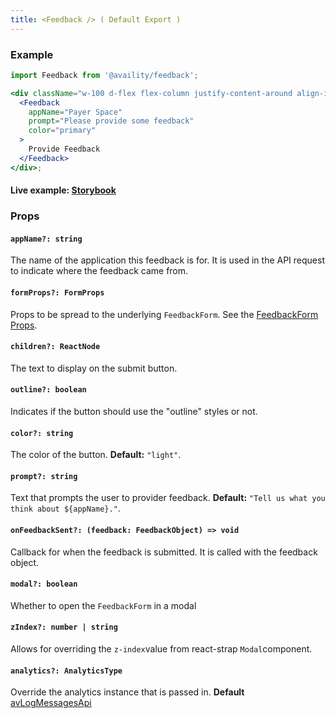 ```yaml
---
title: <Feedback /> ( Default Export )
---
```


### Example

```jsx live=true viewCode=true
import Feedback from '@availity/feedback';

<div className="w-100 d-flex flex-column justify-content-around align-items-start">
  <Feedback
    appName="Payer Space"
    prompt="Please provide some feedback"
    color="primary"
  >
    Provide Feedback
  </Feedback>
</div>;
```

#### Live example: <a href="https://availity.github.io/availity-react/storybook/?path=/story/components-feedback--default"> Storybook</a>

### Props

#### `appName?: string`

The name of the application this feedback is for. It is used in the API request to indicate where the feedback came from.

#### `formProps?: FormProps`

Props to be spread to the underlying `FeedbackForm`. See the [FeedbackForm Props](/components/feedback/form/#props).

#### `children?: ReactNode`

The text to display on the submit button.

#### `outline?: boolean`

Indicates if the button should use the "outline" styles or not.

#### `color?: string`

The color of the button. **Default:** `"light"`.

#### `prompt?: string`

Text that prompts the user to provider feedback. **Default:** `"Tell us what you think about ${appName}."`.

#### `onFeedbackSent?: (feedback: FeedbackObject) => void`

Callback for when the feedback is submitted. It is called with the feedback object.

#### `modal?: boolean`

Whether to open the `FeedbackForm` in a modal

#### `zIndex?: number | string`

Allows for overriding the `z-index`value from react-strap `Modal`component.

#### `analytics?: AnalyticsType`

Override the analytics instance that is passed in. **Default** [avLogMessagesApi](https://availity.github.io/sdk-js/api/definitions/logs/)
